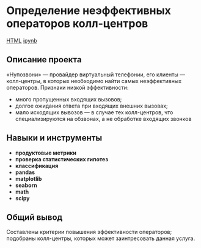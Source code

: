 # Определение неэффективных операторов колл-центров
[HTML](https://github.com/Joker2k79/Portfolio/blob/main/11_graduation_project/final_project.html) [ipynb](https://github.com/Joker2k79/Portfolio/blob/main/11_graduation_project/final_project.ipynb)

## Описание проекта

«Нупозвони» — провайдер виртуальный телефонии, его клиенты — колл-центры, в которых необходимо найти самых неэффективных операторов. Признаки низкой эффективности:
 - много пропущенных входящих вызовов;
 - долгое ожидания ответа при входящих внешних вызовах;
 - мало исходящих вывозов — в случае тех колл-центров, что специализируются на обзвонах, а не обработке входящих звонков

## Навыки и инструменты

- **продуктовые метрики**
- **проверка статистических гипотез**
- **классификация**
- **pandas**
- **matplotlib**
- **seaborn**
- **math**
- **scipy**

##

## Общий вывод
Составлены критерии повышения эффективности операторов; подобраны колл-центры, которых может заинтресовать данная услуга.
